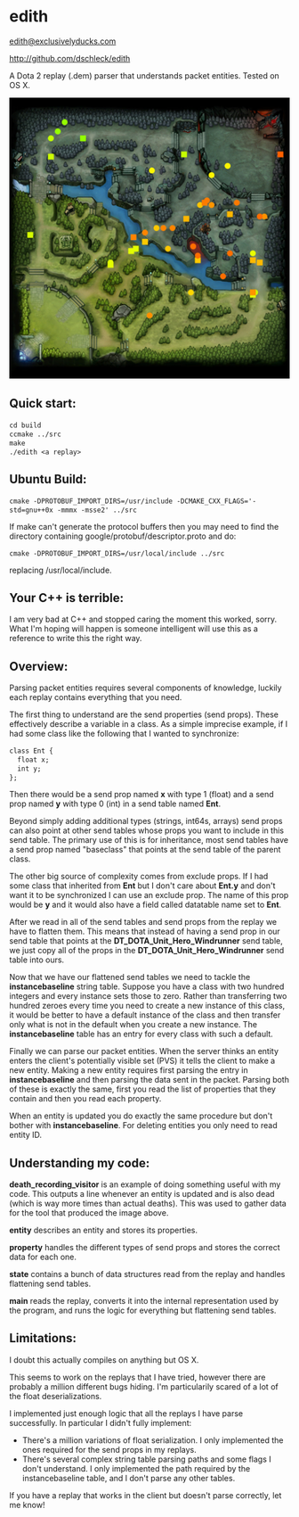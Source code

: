 edith
=====
edith@exclusivelyducks.com

http://github.com/dschleck/edith

A Dota 2 replay (.dem) parser that understands packet entities. Tested on OS X.

![Kills in SL2 Na`Vi v Mouz game 1](sl2-navi-mouz-g1-kills.png)

Quick start:
------------
    cd build
    ccmake ../src
    make
    ./edith <a replay>

Ubuntu Build:
-------------
	cmake -DPROTOBUF_IMPORT_DIRS=/usr/include -DCMAKE_CXX_FLAGS='-std=gnu++0x -mmmx -msse2' ../src

If make can't generate the protocol buffers then you may need to find the directory
containing google/protobuf/descriptor.proto and do:

    cmake -DPROTOBUF_IMPORT_DIRS=/usr/local/include ../src

replacing /usr/local/include.

Your C++ is terrible:
--------------------
I am very bad at C++ and stopped caring the moment this worked, sorry. What I'm hoping
will happen is someone intelligent will use this as a reference to write this the right
way.

Overview:
---------
Parsing packet entities requires several components of knowledge, luckily each replay
contains everything that you need.

The first thing to understand are the send properties (send props). These effectively
describe a variable in a class. As a simple imprecise example, if I had some class
like the following that I wanted to synchronize:

    class Ent {
      float x;
      int y;
    };

Then there would be a send prop named **x** with type 1 (float) and a send prop named **y**
with type 0 (int) in a send table named **Ent**.

Beyond simply adding additional types (strings, int64s, arrays) send props can also
point at other send tables whose props you want to include in this send table. The
primary use of this is for inheritance, most send tables have a send prop named
"baseclass" that points at the send table of the parent class.

The other big source of complexity comes from exclude props. If I had some class that
inherited from **Ent** but I don't care about **Ent.y** and don't want it to be
synchronized I can use an exclude prop. The name of this prop would be **y** and it
would also have a field called datatable name set to **Ent**.

After we read in all of the send tables and send props from the replay we have to flatten
them. This means that instead of having a send prop in our send table that points at the
**DT_DOTA_Unit_Hero_Windrunner** send table, we just copy all of the props in the
**DT_DOTA_Unit_Hero_Windrunner** send table into ours.

Now that we have our flattened send tables we need to tackle the **instancebaseline**
string table. Suppose you have a class with two hundred integers and every instance
sets those to zero. Rather than transferring two hundred zeroes every time you need to
create a new instance of this class, it would be better to have a default instance of
the class and then transfer only what is not in the default when you create a new
instance. The **instancebaseline** table has an entry for every class with such a default.

Finally we can parse our packet entities. When the server thinks an entity enters the
client's potentially visible set (PVS) it tells the client to make a new entity. Making
a new entity requires first parsing the entry in **instancebaseline** and then parsing
the data sent in the packet. Parsing both of these is exactly the same, first you read
the list of properties that they contain and then you read each property.

When an entity is updated you do exactly the same procedure but don't bother with
**instancebaseline**. For deleting entities you only need to read entity ID.

Understanding my code:
----------------------
**death_recording_visitor** is an example of doing something useful with my code. This
outputs a line whenever an entity is updated and is also dead (which is way more times
than actual deaths). This was used to gather data for the tool that produced the image
above.

**entity** describes an entity and stores its properties.

**property** handles the different types of send props and stores the correct data for
each one.

**state** contains a bunch of data structures read from the replay and handles flattening
send tables.

**main** reads the replay, converts it into the internal representation used by the program,
and runs the logic for everything but flattening send tables.

Limitations:
------------
I doubt this actually compiles on anything but OS X.

This seems to work on the replays that I have tried, however there are probably a
million different bugs hiding. I'm particularily scared of a lot of the float
deserializations.

I implemented just enough logic that all the replays I have parse successfully. In
particular I didn't fully implement:

* There's a million variations of float serialization. I only implemented the ones
required for the send props in my replays.
* There's several complex string table parsing paths and some flags I don't understand.
I only implemented the path required by the instancebaseline table, and I don't parse
any other tables.

If you have a replay that works in the client but doesn't parse correctly, let me know!
